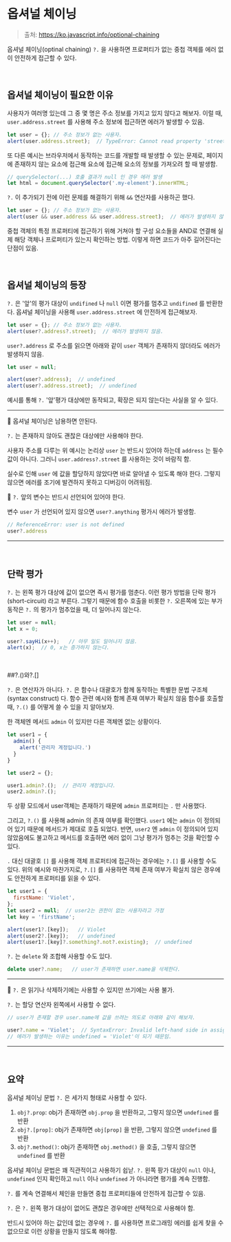 # 옵셔널 체이닝

> 출처: https://ko.javascript.info/optional-chaining

옵셔널 체이닝(optinal chaining) `?.` 을 사용하면 프로퍼티가 없는 중첩 객체를 에러 없이 안전하게 접근할 수 있다.

<br/>

## 옵셔널 체이닝이 필요한 이유

사용자가 여러명 있는데 그 중 몇 명은 주소 정보를 가지고 있지 않다고 해보자. 이럴 때, `user.address.street` 를 사용해 주소 정보에 접근하면 에러가 발생할 수 있음.

```js
let user = {}; // 주소 정보가 없는 사용자.
alert(user.address.street);  // TypeError: Cannot read property 'street' of undefined
```

또 다른 예시는 브라우저에서 동작하는 코드를 개발할 때 발생할 수 있는 문제로, 페이지에 존재하지 않는 요소에 접근해 요소에 접근해 요소의 정보를 가져오려 할 때 발생함.

```js
// querySelector(...) 호출 결과가 null 인 경우 에러 발생
let html = document.querySelector('.my-element').innerHTML;
```

`?.` 이 추가되기 전에 이런 문제를 해결하기 위해 `&&` 연산자를 사용하곤 했다.

```js
let user = {}; // 주소 정보가 없는 사용자.
alert(user && user.address && user.address.street);  // 에러가 발생하지 않음.
```

중첩 객체의 특정 프로퍼티에 접근하기 위해 거쳐야 할 구성 요소들을 AND로 연결해 실제 해당 객체나 프로퍼티가 있는지 확인하는 방법. 이렇게 하면 코드가 아주 길어진다는 단점이 있음.

<br/>

## 옵셔널 체이닝의 등장

`?.` 은 '앞'의 평가 대상이 `undifined` 나 `null` 이면 평가를 멈추고 `undifined` 를 반환한다. 옵셔널 체이닝을 사용해 `user.address.street` 에 안전하게 접근해보자.

```js
let user = {}; // 주소 정보가 없는 사용자.
alert(user?.address?.street);  // 에러가 발생하지 않음.
```

`user?.address` 로 주소를 읽으면 아래와 같이 `user` 객체가 존재하지 않더라도 에러가 발생하지 않음.

```js
let user = null;

alert(user?.address);  // undefined
alert(user?.address.street);  // undefined
```

예시를 통해 `?.` '앞'평가 대상에만 동작되고, 확장은 되지 않는다는 사실을 알 수 있다.

---

📌 옵셔널 체이닝은 남용하면 안된다.

`?.` 는 존재하지 않아도 괜찮은 대상에만 사용해야 한다.

사용자 주소를 다루는 위 예시는 논리상 `user` 는 반드시 있어야 하는데 `address` 는 필수 값이 아니다. 그러니 `user.address?.street` 를 사용하는 것이 바람직 함.

실수로 인해 `user` 에 값을 할당하지 않았다면 바로 알아낼 수 있도록 해야 한다. 그렇지 않으면 에러를 조기에 발견하지 못하고 디버깅이 어려워짐.

📌 `?.` 앞의 변수는 반드시 선언되어 있어야 한다.

변수 `user` 가 선언되어 있지 않으면 `user?.anything` 평가시 에러가 발생함.

```js
// ReferenceError: user is not defined
user?.address
```

---

<br/>

## 단락 평가

`?.` 는 왼쪽 평가 대상에 값이 없으면 즉시 평가를 멈춘다. 이런 평가 방법을 단락 평가(short-circuit) 라고 부른다. 그렇기 때문에 함수 호출을 비롯한 `?.` 오른쪽에 있는 부가 동작은 `?.` 의 평가가 멈추었을 때, 더 일어나지 않는다.

```js
let user = null;
let x = 0;

user?.sayHi(x++);   // 아무 일도 일어나지 않음.
alert(x);  // 0, x는 증가하지 않는다.
```

<br/>

##?.()와?.[]

`?.` 은 연산자가 아니다. `?.` 은 함수나 대괄호가 함께 동작하는 특별한 문법 구조체(syntax construct) 다. 함수 관련 예시와 함께 존재 여부가 확실치 않음 함수를 호출할 때, `?.()` 를 어떻게 쓸 수 있을 지 알아보자.

한 객체엔 메서드 `admin` 이 있지만 다른 객체엔 없는 상황이다.

```js
let user1 = {
  admin() {
    alert('관리자 계정입니다.')
  }
}

let user2 = {};

user1.admin?.();  // 관리자 계정입니다.
user2.admin?.();
```

두 상황 모드에서 user객체는 존재하기 때문에 `admin` 프로퍼티는 `.` 만 사용했다.

그리고, `?.()` 를 사용해 admin 의 존재 여부를 확인했다. `user1` 에는 `admin` 이 정의되어 있기 때문에 메서드가 제대로 호출 되었다. 반면, `user2` 엔 `admin` 이 정의되어 있지 않았음에도 불고하고 메서드를 호출하면 에러 없이 그냥 평가가 멈추는 것을 확인할 수 있다.

`.` 대신 대괄호 `[]` 를 사용해 객체 프로퍼티에 접근하는 경우에는 `?.[]` 를 사용할 수도 있다. 위의 예시와 마찬가지로, `?.[]` 를 사용하면 객체 존재 여부가 확실치 않은 경우에도 안전하게 프로퍼티를 읽을 수 있다.

```js
let user1 = {
  firstName: 'Violet',
};
let user2 = null;  // user2는 권한이 없는 사용자라고 가정
let key = 'firstName';

alert(user1?.[key]);   // Violet
alert(user2?.[key]);   // undefined
alert(user1?.[key]?.something?.not?.existing);  // undefined
```

`?.` 는 `delete` 와 조합해 사용할 수도 있다.

```js
delete user?.name;   // user가 존재하면 user.name을 삭제한다.
```

---

📌 `?.` 은 읽기나 삭제하기에는 사용할 수 있지만 쓰기에는 사용 불가.

`?.` 는 할당 연산자 왼쪽에서 사용할 수 없다.

```js
// user가 존재할 경우 user.name에 값을 쓰려는 의도로 아래와 같이 해보자.

user?.name = 'Violet';  // SyntaxError: Invalid left-hand side in assignment
// 에러가 발생하는 이유는 undefined = 'Violet'이 되기 때문임.
```

---

<br/>

## 요약

옵셔널 체이닝 문법 `?.` 은 세가지 형태로 사용할 수 있다.

1. `obj?.prop`: obj가 존재하면 `obj.prop` 을 반환하고, 그렇지 않으면 `undefined` 를 반환
2. `obj?.[prop]`: obj가 존재하면 `obj[prop]` 을 반환, 그렇지 않으면 `undefined` 를 반환
3. `obj?.method()`: obj가 존재하면 `obj.method()` 을 호출, 그렇지 않으면 `undefined` 를 반환

옵셔널 체이닝 문법은 꽤 직관적이고 사용하기 쉽낟. `?.` 왼쪽 팡가 대상이 `null` 이나, `undefined` 인지 확인하고 `null` 이나 `undefined` 가 아니라면 평가를 계속 진행함.

`?.` 를 계속 연결해서 체인을 만들면 중첩 프로퍼티들에 안전하게 접근할 수 있음.

`?.` 은 `?.` 왼쪽 평가 대상이 없어도 괜찮은 경우에만 선택적으로 사용해야 함.

반드시 있어야 하는 값인데 없는 경우에 `?.` 를 사용하면 프로그래밍 에러를 쉽게 찾을 수 없으므로 이런 상황을 만들지 않도록 해야함.
